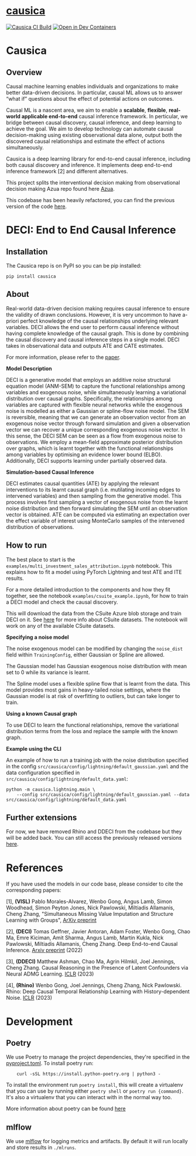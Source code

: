 # [causica](https://github.com/microsoft/causica)

[![Causica CI Build](https://github.com/microsoft/causica/actions/workflows/ci-build.yml/badge.svg)](https://github.com/microsoft/causica/actions/workflows/ci-build.yml)
[![Open in Dev Containers](https://img.shields.io/static/v1?label=Dev%20Containers&message=Open&color=blue&logo=visualstudiocode)](https://vscode.dev/redirect?url=vscode://ms-vscode-remote.remote-containers/cloneInVolume?url=https://github.com/microsoft/causica)


# Causica

## Overview

Causal machine learning enables individuals and organizations to make better data-driven decisions. In particular, causal ML allows us to answer “what if” questions about the effect of potential actions on outcomes.

Causal ML is a nascent area, we aim  to enable a **scalable**, **flexible**, **real-world applicable end-to-end** causal inference framework. In perticular, we bridge between causal discovery, causal inference, and deep learning to achieve the goal.  We aim to develop technology can automate causal decision-making using existing observational data alone, output both the discovered causal relationships and estimate the effect of actions simultaneously.

Causica is a deep learning library for end-to-end causal inference, including both causal discovery and inference.  It implements deep end-to-end inference framework [2] and different alternatives.

This project splits the interventional decision making from observational decision making Azua repo found here [Azua](https://github.com/microsoft/project-azua).

This codebase has been heavily refactored, you can find the previous version of the code [here](https://github.com/microsoft/causica/releases/tag/v0.0.0).

# DECI: End to End Causal Inference

## Installation

The Causica repo is on PyPI so you can be pip installed:

```
pip install causica
```

## About

Real-world data-driven decision making requires causal inference to ensure the validity of drawn conclusions. However, it is very uncommon to have a-priori perfect knowledge of the causal relationships underlying relevant variables. DECI allows the end user to perform causal inference without having complete knowledge of the causal graph. This is done by combining the causal discovery and causal inference steps in a single model. DECI takes in observational data and outputs ATE and CATE estimates.

For more information, please refer to the [paper](https://arxiv.org/abs/2202.02195).


**Model Description**

DECI is a generative model that employs an additive noise structural equation model (ANM-SEM) to capture the functional relationships among variables and exogenous noise, while simultaneously learning a variational distribution over causal graphs. Specifically, the relationships among variables are captured with flexible neural networks while the exogenous noise is modelled as either a Gaussian or spline-flow noise model. The SEM is reversible, meaning that we can generate an observation vector from an exogenous noise vector through forward simulation and given a observation vector we can recover a unique corresponding exogenous noise vector. In this sense, the DECI SEM can be seen as a flow from exogenous noise to observations. We employ a mean-field approximate posterior distribution over graphs, which is learnt together with the functional relationships among variables by optimising an evidence lower bound (ELBO). Additionally, DECI supports learning under partially observed data.

**Simulation-based Causal Inference**

DECI estimates causal quantities (ATE) by applying the relevant interventions to its learnt causal graph (i.e. mutilating incoming edges to intervened variables) and then sampling from the generative model. This process involves first sampling a vector of exogenous noise from the learnt noise distribution and then forward simulating the SEM until an observation vector is obtained. ATE can be computed via estimating an expectation over the effect variable of interest using MonteCarlo samples of the intervened distribution of observations.

## How to run

The best place to start is the `examples/multi_investment_sales_attribution.ipynb` notebook. This explains how to fit a model using PyTorch Lightning and test ATE and ITE results.

For a more detailed introduction to the components and how they fit together, see the notebook `examples/csuite_example.ipynb`, for how to train a DECI model and check the causal discovery.

This will download the data from the CSuite Azure blob storage and train DECI on it. See [here](https://github.com/microsoft/csuite) for more info about CSuite datasets. The notebook will work on any of the available CSuite datasets.


**Specifying a noise model**

The noise exogenous model can be modified by changing the `noise_dist` field within `TrainingConfig`, either Gaussian or Spline are allowed.

The Gaussian model has Gaussian exogenous noise distribution with mean set to 0 while its variance is learnt.

The Spline model uses a flexible spline flow that is learnt from the data. This model provides most gains in heavy-tailed noise settings, where the Gaussian model is at risk of overfitting to outliers, but can take longer to train.

**Using a known Causal graph**

To use DECI to learn the functional relationships, remove the variational distribution terms from the loss and replace the sample with the known graph.

**Example using the CLI**

An example of how to run a training job with the noise distribution specified in the config `src/causica/config/lightning/default_gaussian.yaml` and the data configuration specified in `src/causica/config/lightning/default_data.yaml`:

```
python -m causica.lightning.main \
    --config src/causica/config/lightning/default_gaussian.yaml --data src/causica/config/lightning/default_data.yaml
```


## Further extensions

For now, we have removed Rhino and DDECI from the codebase but they will be added back. You can still access the previously released versions [here](https://github.com/microsoft/causica/releases/tag/v0.0.0).

# References

If you have used the models in our code base, please consider to cite the corresponding papers:

[1], **(VISL)** Pablo Morales-Alvarez, Wenbo Gong, Angus Lamb, Simon Woodhead, Simon Peyton Jones, Nick Pawlowski, Miltiadis Allamanis, Cheng Zhang, "Simultaneous Missing Value Imputation and Structure Learning with Groups", [ArXiv preprint](https://arxiv.org/abs/2110.08223)

[2], **(DECI)** Tomas Geffner, Javier Antoran, Adam Foster, Wenbo Gong, Chao Ma, Emre Kiciman, Amit Sharma, Angus Lamb, Martin Kukla, Nick Pawlowski, Miltiadis Allamanis, Cheng Zhang. Deep End-to-end Causal Inference. [Arxiv preprint](https://arxiv.org/abs/2202.02195) (2022)

[3], **(DDECI)** Matthew Ashman, Chao Ma, Agrin Hilmkil, Joel Jennings, Cheng Zhang. Causal Reasoning in the Presence of Latent Confounders via Neural ADMG Learning. [ICLR](https://openreview.net/forum?id=dcN0CaXQhT) (2023)

[4], **(Rhino)** Wenbo Gong, Joel Jennings, Cheng Zhang, Nick Pawlowski. Rhino: Deep Causal Temporal Relationship Learning with History-dependent Noise. [ICLR](https://openreview.net/forum?id=i_1rbq8yFWC) (2023)


# Development

## Poetry

We use Poetry to manage the project dependencies, they're specified in the [pyproject.toml](pyproject.toml). To install poetry run:

```
    curl -sSL https://install.python-poetry.org | python3 -
```

To install the environment run `poetry install`, this will create a virtualenv that you can use by running either `poetry shell` or `poetry run {command}`. It's also a virtualenv that you can interact with in the normal way too.

More information about poetry can be found [here](https://python-poetry.org/)

## mlflow

We use [mlflow](https://mlflow.org/) for logging metrics and artifacts. By default it will run locally and store results in `./mlruns`.
